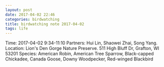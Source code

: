 ```yaml
---
layout: post
date: 2017-04-02 22:46
categories: birdwatching
title: birdwatching note 2017-04-02
tags: life
---
```

Time: 2017-04-02 9:34-11:10
Partners: Hui Lin, Shaowei Zhai, Song Yang.
Location: Lion's Den Gorge Nature Preserve. 511 High Bluff Dr, Grafton, WI 53201
Species: American Robin, American Tree Sparrow, Black-capped Chickadee, Canada Goose, Downy Woodpecker, Red-winged Blackbird
